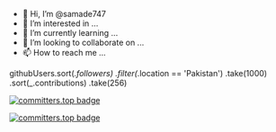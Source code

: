 - 👋 Hi, I’m @samade747
- 👀 I’m interested in ...
- 🌱 I’m currently learning ...
- 💞️ I’m looking to collaborate on ...
- 📫 How to reach me ...

<!---
samade747/samade747 is a ✨ special ✨ repository because its `README.md` (this file) appears on your GitHub profile.
You can click the Preview link to take a look at your changes.
--->
githubUsers.sort(_.followers)
           .filter(_.location == 'Pakistan') 
           .take(1000)
           .sort(_.contributions)
           .take(256)

[![committers.top badge](https://user-badge.committers.top/pakistan/USERNAME.svg)](https://user-badge.committers.top/pakistan/samade747)

[![committers.top badge](https://org-badge.committers.top/pakistan/ORGNAME.svg)](https://org-badge.committers.top/pakistan/ORGNAME)
